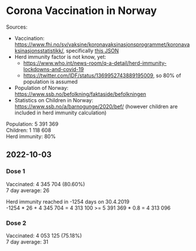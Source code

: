 # Corona Vaccination in Norway

Sources:

- Vaccination: <https://www.fhi.no/sv/vaksine/koronavaksinasjonsprogrammet/koronavaksinasjonsstatistikk/>, specifically [this JSON](https://www.fhi.no/api/chartdata/api/99119)
- Herd immunity factor is not know, yet:
  - <https://www.who.int/news-room/q-a-detail/herd-immunity-lockdowns-and-covid-19>
  - <https://twitter.com/IDF/status/1369952743889195009>, so 80% of population is assumed
- Population of Norway: <https://www.ssb.no/befolkning/faktaside/befolkningen>
- Statistics on Children in Norway: https://www.ssb.no/a/barnogunge/2020/bef/ (however children are included in herd immunity calculation)

Population: 5 391 369  
Children: 1 118 608  
Herd immunity: 80%  

## 2022-10-03

### Dose 1

Vaccinated: 4 345 704 (80.60%)  
7 day average: 26

Herd immunity reached in -1254 days on 30.4.2019  
-1254 * 26 + 4 345 704 = 4 313 100 >= 5 391 369 * 0.8 = 4 313 096

### Dose 2

Vaccinated: 4 053 125 (75.18%)  
7 day average: 31

